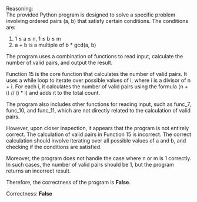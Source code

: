 Reasoning:  
The provided Python program is designed to solve a specific problem involving ordered pairs (a, b) that satisfy certain conditions. The conditions are:

1. 1 ≤ a ≤ n, 1 ≤ b ≤ m
2. a + b is a multiple of b * gcd(a, b)

The program uses a combination of functions to read input, calculate the number of valid pairs, and output the result.

Function 15 is the core function that calculates the number of valid pairs. It uses a while loop to iterate over possible values of i, where i is a divisor of n + i. For each i, it calculates the number of valid pairs using the formula (n + i) // (i * i) and adds it to the total count.

The program also includes other functions for reading input, such as func_7, func_10, and func_11, which are not directly related to the calculation of valid pairs.

However, upon closer inspection, it appears that the program is not entirely correct. The calculation of valid pairs in Function 15 is incorrect. The correct calculation should involve iterating over all possible values of a and b, and checking if the conditions are satisfied.

Moreover, the program does not handle the case where n or m is 1 correctly. In such cases, the number of valid pairs should be 1, but the program returns an incorrect result.

Therefore, the correctness of the program is **False**.

Correctness: **False**